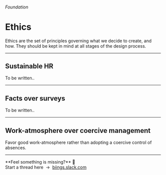 <h6 class="subtitle is-5 has-text-grey has-text-weight-semibold">Foundation</h6><h1 class="title is-1 has-text-weight-bold">Ethics</h1>
<p class="subtitle is-5">
    <span class="has-text-weight-semibold">Ethics</span> are the set of principles governing what we decide to create, and how. They should be kept in mind at all stages of the design process.
</p>

<hr class="is-large is-visible">

<h2 class="title is-3">Sustainable HR</h2>
<div class="subitle is-6 has-text-grey">To be written..</div>
<hr>

<h2 class="title is-3">Facts over surveys</h2>
<div class="subitle is-6 has-text-grey">To be written..</div>

<hr>

<h2 class="title is-3">Work-atmosphere over coercive management</h2>
<div class="subitle is-6 has-text-grey">Favor good work-atmosphere rather than adopting a coercive control of absences.</div>

<hr>

<div class="box is-bordered">
    **Feel something is missing?** 🤔 <br>Start a thread here &nbsp;→&nbsp; <a href="https://biings.slack.com" target="blank">biings.slack.com</strong></a>
</div>
